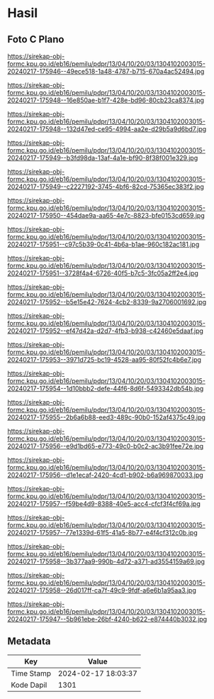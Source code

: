 # Hasil

## Foto C Plano

https://sirekap-obj-formc.kpu.go.id/eb16/pemilu/pdpr/13/04/10/20/03/1304102003015-20240217-175946--49ece518-1a48-4787-b715-670a4ac52494.jpg

https://sirekap-obj-formc.kpu.go.id/eb16/pemilu/pdpr/13/04/10/20/03/1304102003015-20240217-175948--16e850ae-b1f7-428e-bd96-80cb23ca8374.jpg

https://sirekap-obj-formc.kpu.go.id/eb16/pemilu/pdpr/13/04/10/20/03/1304102003015-20240217-175948--132d47ed-ce95-4994-aa2e-d29b5a9d6bd7.jpg

https://sirekap-obj-formc.kpu.go.id/eb16/pemilu/pdpr/13/04/10/20/03/1304102003015-20240217-175949--b3fd98da-13af-4a1e-bf90-8f38f001e329.jpg

https://sirekap-obj-formc.kpu.go.id/eb16/pemilu/pdpr/13/04/10/20/03/1304102003015-20240217-175949--c2227192-3745-4bf6-82cd-75365ec383f2.jpg

https://sirekap-obj-formc.kpu.go.id/eb16/pemilu/pdpr/13/04/10/20/03/1304102003015-20240217-175950--454dae9a-aa65-4e7c-8823-bfe0153cd659.jpg

https://sirekap-obj-formc.kpu.go.id/eb16/pemilu/pdpr/13/04/10/20/03/1304102003015-20240217-175951--c97c5b39-0c41-4b6a-b1ae-960c182ac181.jpg

https://sirekap-obj-formc.kpu.go.id/eb16/pemilu/pdpr/13/04/10/20/03/1304102003015-20240217-175951--3728f4a4-6726-40f5-b7c5-3fc05a2ff2e4.jpg

https://sirekap-obj-formc.kpu.go.id/eb16/pemilu/pdpr/13/04/10/20/03/1304102003015-20240217-175952--b5e15e42-7624-4cb2-8339-9a2706001692.jpg

https://sirekap-obj-formc.kpu.go.id/eb16/pemilu/pdpr/13/04/10/20/03/1304102003015-20240217-175952--ef47d42a-d2d7-4fb3-b938-c42460e5daaf.jpg

https://sirekap-obj-formc.kpu.go.id/eb16/pemilu/pdpr/13/04/10/20/03/1304102003015-20240217-175953--3971d725-bc19-4528-aa95-80f52fc4b6e7.jpg

https://sirekap-obj-formc.kpu.go.id/eb16/pemilu/pdpr/13/04/10/20/03/1304102003015-20240217-175954--1d10bbb2-defe-44f6-8d6f-5493342db54b.jpg

https://sirekap-obj-formc.kpu.go.id/eb16/pemilu/pdpr/13/04/10/20/03/1304102003015-20240217-175955--2b6a6b88-eed3-489c-90b0-152af4375c49.jpg

https://sirekap-obj-formc.kpu.go.id/eb16/pemilu/pdpr/13/04/10/20/03/1304102003015-20240217-175956--e9d1bd65-e773-49c0-b0c2-ac3b91fee72e.jpg

https://sirekap-obj-formc.kpu.go.id/eb16/pemilu/pdpr/13/04/10/20/03/1304102003015-20240217-175956--d1e1ecaf-2420-4cd1-b902-b6a969870033.jpg

https://sirekap-obj-formc.kpu.go.id/eb16/pemilu/pdpr/13/04/10/20/03/1304102003015-20240217-175957--f59be4d9-8388-40e5-acc4-cfcf3f4cf69a.jpg

https://sirekap-obj-formc.kpu.go.id/eb16/pemilu/pdpr/13/04/10/20/03/1304102003015-20240217-175957--77e1339d-61f5-41a5-8b77-e4f4cf312c0b.jpg

https://sirekap-obj-formc.kpu.go.id/eb16/pemilu/pdpr/13/04/10/20/03/1304102003015-20240217-175958--3b377aa9-990b-4d72-a371-ad3554159a69.jpg

https://sirekap-obj-formc.kpu.go.id/eb16/pemilu/pdpr/13/04/10/20/03/1304102003015-20240217-175958--26d017ff-ca7f-49c9-9fdf-a6e6b1a95aa3.jpg

https://sirekap-obj-formc.kpu.go.id/eb16/pemilu/pdpr/13/04/10/20/03/1304102003015-20240217-175947--5b961ebe-26bf-4240-b622-e874440b3032.jpg


## Metadata

| Key        | Value               |
| ---------- | ------------------- |
| Time Stamp | 2024-02-17 18:03:37 |
| Kode Dapil | 1301                |



